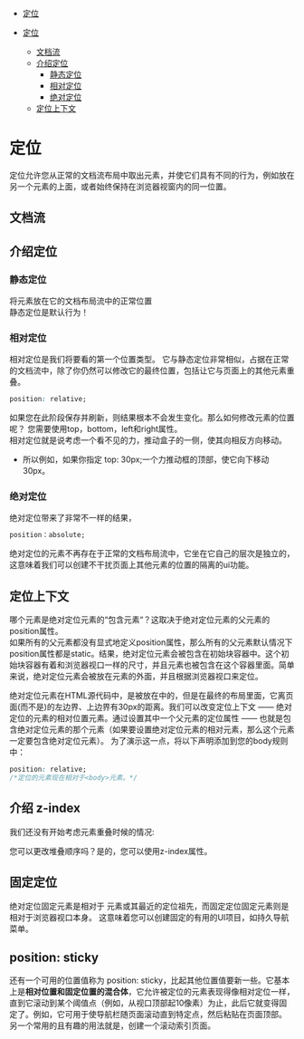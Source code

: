 <!-- START doctoc generated TOC please keep comment here to allow auto update -->
<!-- DON'T EDIT THIS SECTION, INSTEAD RE-RUN doctoc TO UPDATE -->
- [定位](#%E5%AE%9A%E4%BD%8D)

- [定位](#%E5%AE%9A%E4%BD%8D)
  - [文档流](#%E6%96%87%E6%A1%A3%E6%B5%81)
  - [介绍定位](#%E4%BB%8B%E7%BB%8D%E5%AE%9A%E4%BD%8D)
    - [静态定位](#%E9%9D%99%E6%80%81%E5%AE%9A%E4%BD%8D)
    - [相对定位](#%E7%9B%B8%E5%AF%B9%E5%AE%9A%E4%BD%8D)
    - [绝对定位](#%E7%BB%9D%E5%AF%B9%E5%AE%9A%E4%BD%8D)
  - [定位上下文](#%E5%AE%9A%E4%BD%8D%E4%B8%8A%E4%B8%8B%E6%96%87)

<!-- END doctoc generated TOC please keep comment here to allow auto update -->

# 定位  
定位允许您从正常的文档流布局中取出元素，并使它们具有不同的行为，例如放在另一个元素的上面，或者始终保持在浏览器视窗内的同一位置。  
## 文档流  
## 介绍定位  
### 静态定位
将元素放在它的文档布局流中的正常位置  
静态定位是默认行为！
### 相对定位  
相对定位是我们将要看的第一个位置类型。 它与静态定位非常相似，占据在正常的文档流中，除了你仍然可以修改它的最终位置，包括让它与页面上的其他元素重叠。
```css
position: relative;
```
如果您在此阶段保存并刷新，则结果根本不会发生变化。那么如何修改元素的位置呢？ 您需要使用top，bottom，left和right属性。  
相对定位就是说考虑一个看不见的力，推动盒子的一侧，使其向相反方向移动。  
- 所以例如，如果你指定 top: 30px;一个力推动框的顶部，使它向下移动30px。
### 绝对定位
绝对定位带来了非常不一样的结果，
```css
position：absolute;
```
绝对定位的元素不再存在于正常的文档布局流中，它坐在它自己的层次是独立的，这意味着我们可以创建不干扰页面上其他元素的位置的隔离的ui功能。
## 定位上下文  
哪个元素是绝对定位元素的“包含元素“？这取决于绝对定位元素的父元素的position属性。   
如果所有的父元素都没有显式地定义position属性，那么所有的父元素默认情况下position属性都是static。结果，绝对定位元素会被包含在初始块容器中。这个初始块容器有着和浏览器视口一样的尺寸，并且<html>元素也被包含在这个容器里面。简单来说，绝对定位元素会被放在<html>元素的外面，并且根据浏览器视口来定位。

绝对定位元素在HTML源代码中，是被放在<body>中的，但是在最终的布局里面，它离页面(而不是<body>)的左边界、上边界有30px的距离。我们可以改变定位上下文 —— 绝对定位的元素的相对位置元素。通过设置其中一个父元素的定位属性 —— 也就是包含绝对定位元素的那个元素（如果要设置绝对定位元素的相对元素，那么这个元素一定要包含绝对定位元素）。 为了演示这一点，将以下声明添加到您的body规则中：
```css
position: relative;
/*定位的元素现在相对于<body>元素。*/
```
## 介绍 z-index
我们还没有开始考虑元素重叠时候的情况:  

您可以更改堆叠顺序吗？是的，您可以使用z-index属性。
## 固定定位
绝对定位固定元素是相对于 <html> 元素或其最近的定位祖先，而固定定位固定元素则是相对于浏览器视口本身。 这意味着您可以创建固定的有用的UI项目，如持久导航菜单。
## position: sticky
还有一个可用的位置值称为 position: sticky，比起其他位置值要新一些。它基本上是**相对位置和固定位置的混合体**，它允许被定位的元素表现得像相对定位一样，直到它滚动到某个阈值点（例如，从视口顶部起10像素）为止，此后它就变得固定了。例如，它可用于使导航栏随页面滚动直到特定点，然后粘贴在页面顶部。  
另一个常用的且有趣的用法就是，创建一个滚动索引页面。
